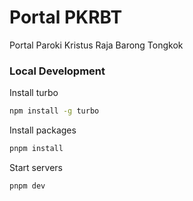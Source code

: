 # Portal PKRBT

Portal Paroki Kristus Raja Barong Tongkok

### Local Development

Install turbo

```sh
npm install -g turbo
```

Install packages

```sh
pnpm install
```

Start servers

```sh
pnpm dev
```
